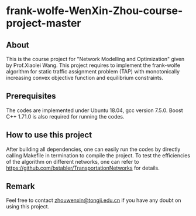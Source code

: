 # frank-wolfe-WenXin-Zhou-course-project-master

## About
This is the course project for "Network Modelling and Optimization" given by Prof.Xiaolei Wang. This project requires to implement the frank-wolfe algorithm for static traffic assignment problem (TAP) with monotonically increasing convex objective function and equilibrium constraints.

## Prerequisites
The codes are implemented under Ubuntu 18.04, gcc version 7.5.0. Boost C++ 1.71.0 is also required for running the codes.

## How to use this project
After building all dependencies, one can easily run the codes by directly calling Makefile in termination to compile the project. To test the efficiencies of the algorithm on different networks, one can refer to https://github.com/bstabler/TransportationNetworks for details.

## Remark
Feel free to contact zhouwenxin@tongji.edu.cn if you have any doubt on using this project.
